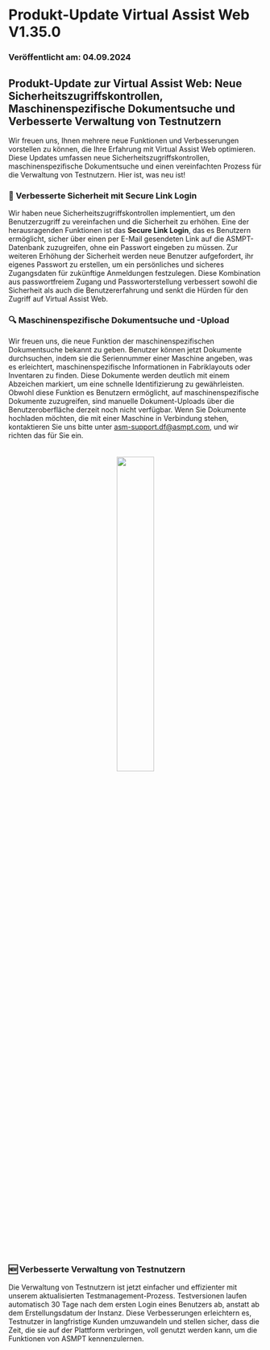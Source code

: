 # Produkt-Update Virtual Assist Web V1.35.0

### Veröffentlicht am: 04.09.2024

## Produkt-Update zur Virtual Assist Web: Neue Sicherheitszugriffskontrollen, Maschinenspezifische Dokumentsuche und Verbesserte Verwaltung von Testnutzern

Wir freuen uns, Ihnen mehrere neue Funktionen und Verbesserungen vorstellen zu können, die Ihre Erfahrung mit Virtual Assist Web optimieren. Diese Updates umfassen neue Sicherheitszugriffskontrollen, maschinenspezifische Dokumentsuche und einen vereinfachten Prozess für die Verwaltung von Testnutzern. Hier ist, was neu ist!

### 🔑 Verbesserte Sicherheit mit Secure Link Login

Wir haben neue Sicherheitszugriffskontrollen implementiert, um den Benutzerzugriff zu vereinfachen und die Sicherheit zu erhöhen. Eine der herausragenden Funktionen ist das **Secure Link Login**, das es Benutzern ermöglicht, sicher über einen per E-Mail gesendeten Link auf die ASMPT-Datenbank zuzugreifen, ohne ein Passwort eingeben zu müssen. Zur weiteren Erhöhung der Sicherheit werden neue Benutzer aufgefordert, ihr eigenes Passwort zu erstellen, um ein persönliches und sicheres Zugangsdaten für zukünftige Anmeldungen festzulegen. Diese Kombination aus passwortfreiem Zugang und Passworterstellung verbessert sowohl die Sicherheit als auch die Benutzererfahrung und senkt die Hürden für den Zugriff auf Virtual Assist Web.

### 🔍 Maschinenspezifische Dokumentsuche und -Upload

Wir freuen uns, die neue Funktion der maschinenspezifischen Dokumentsuche bekannt zu geben. Benutzer können jetzt Dokumente durchsuchen, indem sie die Seriennummer einer Maschine angeben, was es erleichtert, maschinenspezifische Informationen in Fabriklayouts oder Inventaren zu finden. Diese Dokumente werden deutlich mit einem Abzeichen markiert, um eine schnelle Identifizierung zu gewährleisten. Obwohl diese Funktion es Benutzern ermöglicht, auf maschinenspezifische Dokumente zuzugreifen, sind manuelle Dokument-Uploads über die Benutzeroberfläche derzeit noch nicht verfügbar. Wenn Sie Dokumente hochladen möchten, die mit einer Maschine in Verbindung stehen, kontaktieren Sie uns bitte unter [asm-support.df@asmpt.com](mailto:asm-support.df@asmpt.com), und wir richten das für Sie ein.

<p align="center" style="padding: 20px;"><img src="https://i.imgur.com/T5wWuqH.png" width="40%"></p>

### 🆕 Verbesserte Verwaltung von Testnutzern

Die Verwaltung von Testnutzern ist jetzt einfacher und effizienter mit unserem aktualisierten Testmanagement-Prozess. Testversionen laufen automatisch 30 Tage nach dem ersten Login eines Benutzers ab, anstatt ab dem Erstellungsdatum der Instanz. Diese Verbesserungen erleichtern es, Testnutzer in langfristige Kunden umzuwandeln und stellen sicher, dass die Zeit, die sie auf der Plattform verbringen, voll genutzt werden kann, um die Funktionen von ASMPT kennenzulernen.